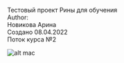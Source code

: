 Тестовый проект Рины для обучения  
Author:  
Новикова Арина  
Создано 08.04.2022  
Поток курса №2  

![alt mac](https://static.re-store.ru/upload/resize_cache/iblock/35a/350_350_1/35abac6d13c7981455bb577507f63722.jpg)